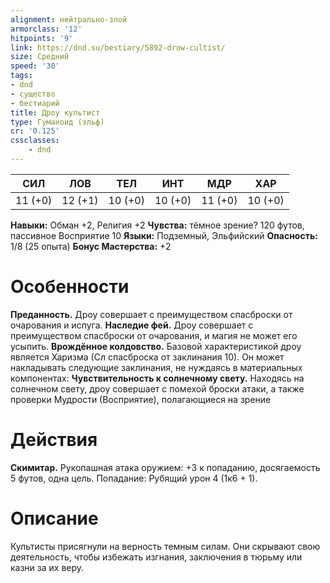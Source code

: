 ```yaml
---
alignment: нейтрально-злой
armorclass: '12'
hitpoints: '9'
link: https://dnd.su/bestiary/5892-drow-cultist/
size: Средний
speed: '30'
tags:
- dnd
- существо
- бестиарий
title: Дроу культист
type: Гуманоид (эльф)
cr: '0.125'
cssclasses:
    - dnd
---
```



| СИЛ | ЛОВ | ТЕЛ | ИНТ | МДР | ХАР |
|---|---|---|---|---|---|
| 11 (+0) | 12 (+1) | 10 (+0) | 10 (+0) | 11 (+0) | 10 (+0) |
**Навыки:** Обман +2, Религия +2
**Чувства:** тёмное зрение? 120 футов, пассивное Восприятие 10
**Языки:** Подземный, Эльфийский
**Опасность:** 1/8 (25 опыта)
**Бонус Мастерства:** +2


# Особенности
**Преданность.** Дроу совершает с преимуществом спасброски от очарования и испуга.
**Наследие фей.** Дроу совершает с преимуществом спасброски от очарования, и магия не может его усыпить.
**Врождённое колдовство.** Базовой характеристикой дроу является Харизма (Сл спасброска от заклинания 10). Он может накладывать следующие заклинания, не нуждаясь в материальных компонентах:
**Чувствительность к солнечному свету.** Находясь на солнечном свету, дроу совершает с помехой броски атаки, а также проверки Мудрости (Восприятие), полагающиеся на зрение


# Действия
**Скимитар.** Рукопашная атака оружием: +3 к попаданию, досягаемость 5 футов, одна цель. Попадание: Рубящий урон 4 (1к6 + 1).


# Описание
Культисты присягнули на верность темным силам. Они скрывают свою деятельность, чтобы избежать изгнания, заключения в тюрьму или казни за их веру.